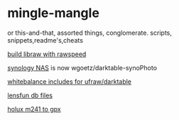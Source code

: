 mingle-mangle
=============
or this-and-that, assorted things, conglomerate. scripts, snippets,readme's,cheats


[build libraw with rawspeed](librawspeed/README.md)

[synology NAS](synology/README.md) is now wgoetz/darktable-synoPhoto

[whitebalance includes for ufraw/darktable](wb/README.md) 

[lensfun db files](lensfun/README.md)

[holux m241 to gpx](holux/README.md)
